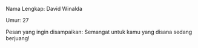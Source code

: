 Nama Lengkap: David Winalda

Umur: 27

Pesan yang ingin disampaikan: Semangat untuk kamu yang disana sedang berjuang!